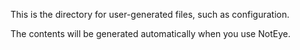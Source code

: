 This is the directory for user-generated files, such as configuration.

The contents will be generated automatically when you use NotEye.
